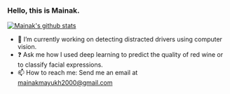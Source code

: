 ### Hello, this is Mainak.

[![Mainak's github stats](https://github-readme-stats.vercel.app/api?username=Mainakdeb&hide=["contribs","prs"]&show_icons=true&title_color=fff&icon_color=79ff97&text_color=79ff97&bg_color=151515)](https://github.com/anuraghazra/github-readme-stats)

- :car: I’m currently working on detecting distracted drivers using computer vision. 
- :question: Ask me how I used deep learning to predict the quality of red wine or to classify facial expressions.
- 📫 How to reach me: Send me an email at mainakmayukh2000@gmail.com

